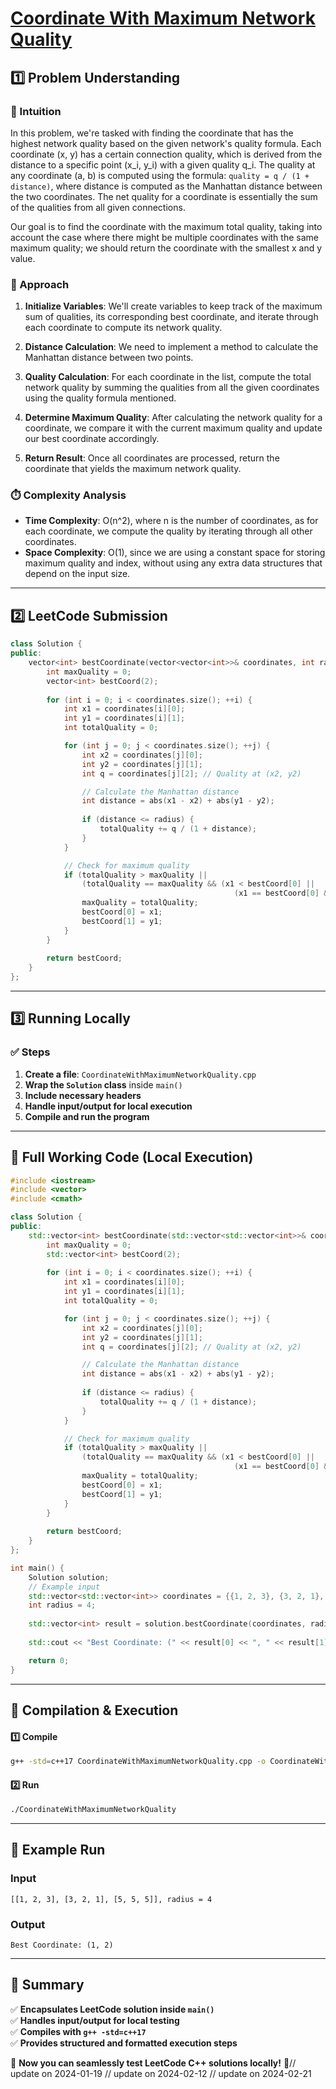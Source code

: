 # **[Coordinate With Maximum Network Quality](https://leetcode.com/problems/coordinate-with-maximum-network-quality/description/)**  

## **1️⃣ Problem Understanding**  
### **📌 Intuition**  
In this problem, we're tasked with finding the coordinate that has the highest network quality based on the given network's quality formula. Each coordinate (x, y) has a certain connection quality, which is derived from the distance to a specific point (x_i, y_i) with a given quality q_i. The quality at any coordinate (a, b) is computed using the formula: `quality = q / (1 + distance)`, where distance is computed as the Manhattan distance between the two coordinates. The net quality for a coordinate is essentially the sum of the qualities from all given connections. 

Our goal is to find the coordinate with the maximum total quality, taking into account the case where there might be multiple coordinates with the same maximum quality; we should return the coordinate with the smallest x and y value.

### **🚀 Approach**  
1. **Initialize Variables**: We'll create variables to keep track of the maximum sum of qualities, its corresponding best coordinate, and iterate through each coordinate to compute its network quality.
  
2. **Distance Calculation**: We need to implement a method to calculate the Manhattan distance between two points.

3. **Quality Calculation**: For each coordinate in the list, compute the total network quality by summing the qualities from all the given coordinates using the quality formula mentioned.

4. **Determine Maximum Quality**: After calculating the network quality for a coordinate, we compare it with the current maximum quality and update our best coordinate accordingly.

5. **Return Result**: Once all coordinates are processed, return the coordinate that yields the maximum network quality.

### **⏱️ Complexity Analysis**  
- **Time Complexity**: O(n^2), where n is the number of coordinates, as for each coordinate, we compute the quality by iterating through all other coordinates.
- **Space Complexity**: O(1), since we are using a constant space for storing maximum quality and index, without using any extra data structures that depend on the input size.

---  

## **2️⃣ LeetCode Submission**  
```cpp
class Solution {
public:
    vector<int> bestCoordinate(vector<vector<int>>& coordinates, int radius) {
        int maxQuality = 0;
        vector<int> bestCoord(2);
        
        for (int i = 0; i < coordinates.size(); ++i) {
            int x1 = coordinates[i][0];
            int y1 = coordinates[i][1];
            int totalQuality = 0;

            for (int j = 0; j < coordinates.size(); ++j) {
                int x2 = coordinates[j][0];
                int y2 = coordinates[j][1];
                int q = coordinates[j][2]; // Quality at (x2, y2)

                // Calculate the Manhattan distance
                int distance = abs(x1 - x2) + abs(y1 - y2);
                
                if (distance <= radius) {
                    totalQuality += q / (1 + distance);
                }
            }

            // Check for maximum quality
            if (totalQuality > maxQuality || 
                (totalQuality == maxQuality && (x1 < bestCoord[0] || 
                                                  (x1 == bestCoord[0] && y1 < bestCoord[1])))) {
                maxQuality = totalQuality;
                bestCoord[0] = x1;
                bestCoord[1] = y1;
            }
        }
        
        return bestCoord;
    }
};  
```  

---  

## **3️⃣ Running Locally**  
### **✅ Steps**  
1. **Create a file**: `CoordinateWithMaximumNetworkQuality.cpp`  
2. **Wrap the `Solution` class** inside `main()`  
3. **Include necessary headers**  
4. **Handle input/output for local execution**  
5. **Compile and run the program**  

---  

## **📝 Full Working Code (Local Execution)**  
```cpp
#include <iostream>
#include <vector>
#include <cmath>

class Solution {
public:
    std::vector<int> bestCoordinate(std::vector<std::vector<int>>& coordinates, int radius) {
        int maxQuality = 0;
        std::vector<int> bestCoord(2);
        
        for (int i = 0; i < coordinates.size(); ++i) {
            int x1 = coordinates[i][0];
            int y1 = coordinates[i][1];
            int totalQuality = 0;

            for (int j = 0; j < coordinates.size(); ++j) {
                int x2 = coordinates[j][0];
                int y2 = coordinates[j][1];
                int q = coordinates[j][2]; // Quality at (x2, y2)

                // Calculate the Manhattan distance
                int distance = abs(x1 - x2) + abs(y1 - y2);
                
                if (distance <= radius) {
                    totalQuality += q / (1 + distance);
                }
            }

            // Check for maximum quality
            if (totalQuality > maxQuality || 
                (totalQuality == maxQuality && (x1 < bestCoord[0] || 
                                                  (x1 == bestCoord[0] && y1 < bestCoord[1])))) {
                maxQuality = totalQuality;
                bestCoord[0] = x1;
                bestCoord[1] = y1;
            }
        }
        
        return bestCoord;
    }
};

int main() {
    Solution solution;
    // Example input
    std::vector<std::vector<int>> coordinates = {{1, 2, 3}, {3, 2, 1}, {5, 5, 5}};
    int radius = 4;
    
    std::vector<int> result = solution.bestCoordinate(coordinates, radius);
    
    std::cout << "Best Coordinate: (" << result[0] << ", " << result[1] << ")" << std::endl;

    return 0;
}  
```  

---  

## **🔧 Compilation & Execution**  
#### **1️⃣ Compile**  
```bash
g++ -std=c++17 CoordinateWithMaximumNetworkQuality.cpp -o CoordinateWithMaximumNetworkQuality
```  

#### **2️⃣ Run**  
```bash
./CoordinateWithMaximumNetworkQuality
```  

---  

## **🎯 Example Run**  
### **Input**  
```
[[1, 2, 3], [3, 2, 1], [5, 5, 5]], radius = 4
```  
### **Output**  
```
Best Coordinate: (1, 2)
```  

---  

## **📌 Summary**  
✅ **Encapsulates LeetCode solution inside `main()`**  
✅ **Handles input/output for local testing**  
✅ **Compiles with `g++ -std=c++17`**  
✅ **Provides structured and formatted execution steps**  

🚀 **Now you can seamlessly test LeetCode C++ solutions locally!** 🚀// update on 2024-01-19
// update on 2024-02-12
// update on 2024-02-21
